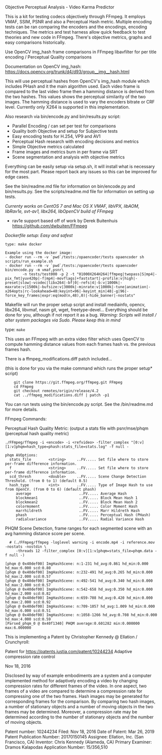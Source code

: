 Objective Perceptual Analysis - Video Karma Predictor

This is a kit for testing codecs objectively through FFmpeg.
It employs VMAF, SSIM, PSNR and also a Perceptual Hash metric.
Multiple encoding tests can be ran comparing the encoders and
the encodings, encoding techniques. The metrics and test harness
allow quick feedback to test theories and new code in FFmpeg.
There's objective metrics, graphs and easy comparisons historically.

Use OpenCV img_hash frame comparisons in FFmpeg libavfilter for per title encoding / Perceptual Quality comparisons

Documentation on OpenCV img_hash: https://docs.opencv.org/trunk/d4/d93/group__img__hash.html

This will use perceptual hashes from OpenCV's img_hash module which includes PHash
and it the main algorithm used. Each video frame is compared to the last video frame
then a hamming distance is derived from the two hashes. This values shows the perceptual
similarity of the two images. The hamming distance is used to vary the encoders bitrate
or CRF level. Currently only X264 is supported in this implementation. 

Also research via bin/encode.py and bin/results.py script:

- Parallel Encoding / can set per test for comparisons
- Quality both Objective and setup for Subjective tests
- Easy encoding tests for H.254, VP9 and AV1
- Perceptual Hash research with encoding decisions and metrics
- Simple Objective metrics calculated
- Frame images and metrics burn in per frame via SRT
- Scene segmentation and analysis with objective metrics

Everything can be easily setup via setup.sh, it will install what is necessary
for the most part. Please report back any issues so this can be improved for edge cases.

See the bin/readme.md file for information on bin/encode.py and bin/results.py.
See the scripts/readme.md file for information on setting up tests.

*Currenty works on CentOS 7 and Mac OS X*
*VMAF, libVPX, libAOM, libRav1e, svt-av1, libx264, libOpenCV build of FFmpeg*
- rav1e support based off of work by Derek Buitenhuis
  https://github.com/dwbuiten/FFmpeg

*Dockerfile setup: Easy and safest*

```
type: make docker

Example using the docker image:
- docker run --rm -v `pwd`/tests:/opaencoder/tests opaencoder sh scripts/run_example.sh
- docker run --rm -v `pwd`/tests:/opaencoder/tests opaencoder bin/encode.py -m vmaf,psnr\
        -n tests/test000 -p 2 -t "01000X264H264|ffmpeg|twopass|S|mp4|-pix_fmt|yuv420p|-f|mp4|-movflags|+faststart|-profile:v|high|-preset|slow|-vcodec|libx264|-bf|0|-refs|4|-b:v|1000k|-maxrate:v|1500k|-bufsize:v|3000k|-minrate:v|1000k|-tune|animation|-x264opts|rc-lookahead=48:keyint=96|-keyint_min|48|-g|96|-force_key_frames|expr:eq(mod(n,48),0)|-hide_banner|-nostats"

```

Makefile will run the proper setup script and install mediainfo, opencv, libx264, libvmaf, nasm
git, wget, freetype-devel... Everything should be done for you, although if not report it as a bug.
*Warning: Scripts will install / alter system packages via Sudo. Please keep this in mind*

type: ```make```

This uses an FFmpeg with an extra video filter which uses OpenCV to
compute hamming distance values from each frames hash vs. the previous
frames hash. 

There is a ffmpeg_modifications.diff patch included...

(this is done for you via the make command which runs the proper setup* script)

```
    git clone https://git.ffmpeg.org/ffmpeg.git FFmpeg
    cd FFmpeg
    git checkout remotes/origin/release/4.2
    cat ../ffmpeg_modifications.diff | patch -p1
```

You can run tests using the bin/encode.py script. See the /bin/readme.md for more
details.

FFmpeg Commands:

Perceptual Hash Quality Metric: (output a stats file with psnr/mse/phqm (perceptual hash quality metric)

```./FFmpeg/ffmpeg -i <encode> -i <refvideo> -filter_complex "[0:v][1:v]phqm=hash_type=phash:stats_file=stats.log" -f null -```
```
phqm AVOptions:
  stats_file        <string>     ..FV..... Set file where to store per-frame difference information.
  f                 <string>     ..FV..... Set file where to store per-frame difference information.
  scd_thresh        <double>     ..FV..... Scene Change Detection Threshold. (from 0 to 1) (default 0.5)
  hash_type         <int>        ..FV..... Type of Image Hash to use from OpenCV. (from 0 to 6) (default phash)
     average                      ..FV..... Average Hash
     blockmean1                   ..FV..... Block Mean Hash 1
     blockmean2                   ..FV..... Block Mean Hash 2
     colormoment                  ..FV..... Color Moment Hash
     marrhildreth                 ..FV..... Marr Hildreth Hash
     phash                        ..FV..... Perceptual Hash (PHash)
     radialvariance               ..FV..... Radial Variance Hash
```

PHQM Scene Detection, frame ranges for each segmented scene with an avg hamming distance score per scene.

```
  # (./FFmpeg/ffmpeg -loglevel warning -i encode.mp4 -i reference.mov -nostats -nostdin \
     -threads 12 -filter_complex [0:v][1:v]phqm=stats_file=phqm.data -f null -)

[phqm @ 0x40def00] ImgHashScene: n:1-231 hd_avg:0.861 hd_min:0.000 hd_max:6.000 scd:0.80
[phqm @ 0x40def00] ImgHashScene: n:232-491 hd_avg:0.265 hd_min:0.000 hd_max:2.000 scd:0.57
[phqm @ 0x40def00] ImgHashScene: n:492-541 hd_avg:0.340 hd_min:0.000 hd_max:2.000 scd:0.57
[phqm @ 0x40def00] ImgHashScene: n:542-658 hd_avg:0.350 hd_min:0.000 hd_max:2.000 scd:0.82
[phqm @ 0x40def00] ImgHashScene: n:659-708 hd_avg:0.420 hd_min:0.000 hd_max:2.000 scd:0.92
[phqm @ 0x40def00] ImgHashScene: n:709-1057 hd_avg:1.009 hd_min:0.000 hd_max:6.000 scd:0.51
[phqm @ 0x40def00] ImgHashScene: n:1058-1266 hd_avg:0.708 hd_min:0.000 hd_max:4.000 scd:0.59
[Parsed_phqm_0 @ 0x40f1340] PHQM average:0.601282 min:0.000000 max:6.000000
```

This is implementing a Patent by Christopher Kennedy @ Ellation / Crunchyroll:

Patent for https://patents.justia.com/patent/10244234
Adaptive compression rate control

Nov 18, 2016

Disclosed by way of example embodiments are a system and a computer implemented
method for adaptively encoding a video by changing compression rates for
different frames of the video. In one aspect, two frames of a video are
compared to determine a compression rate for compressing one of the two frames.
Hash images may be generated for corresponding frames for the comparison.
By comparing two hash images, a number of stationary objects and a number of
moving objects in the two frames may be determined. Moreover, a compression rate
may be determined according to the number of stationary objects and
the number of moving objects.

Patent number: 10244234 Filed: Nov 18, 2016 Date of Patent: Mar 26, 2019 Patent Publication Number: 20170150145
Assignee: Ellation, Inc. (San Francisco, CA) Inventor: Chris Kennedy (Alameda, CA) Primary Examiner: Dramos Kalapodas
Application Number: 15/356,510
